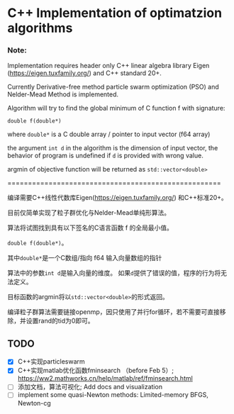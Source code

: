 # C++ Implementation of optimatzion algorithms
### Note:
Implementation requires header only C++ linear algebra library Eigen (https://eigen.tuxfamily.org/)
and C++ standard 20+.

Currently Derivative-free method particle swarm optimization (PSO) and Nelder-Mead Method is implemented.

Algorithm will try to find the global minimum of C function f with signature:

`double f(double*)`

where `double*` is a C double array / pointer to input vector (f64 array)

the argument `int d` in the algorithm is the dimension of input vector,
the behavior of program is undefined if `d` is provided with wrong value.

argmin of objective function will be returned as `std::vector<double>`

====================================================

编译需要C++线性代数库Eigen(https://eigen.tuxfamily.org/)
和C++标准20+。

目前仅简单实现了粒子群优化与Nelder-Mead单纯形算法。

算法将试图找到具有以下签名的C语言函数 f 的全局最小值。

`double f(double*)`。

其中`double*`是一个C数组/指向 f64 输入向量数组的指针

算法中的参数`int d`是输入向量的维度。
如果`d`提供了错误的值，程序的行为将无法定义。

目标函数的argmin将以`std::vector<double>`的形式返回。

编译粒子群算法需要链接openmp，因只使用了并行for循环，若不需要可直接移除，并设置rand的tid为0即可。

## TODO
- [X] C++实现particleswarm
- [X] C++实现matlab优化函数fminsearch （before Feb 5）; https://ww2.mathworks.cn/help/matlab/ref/fminsearch.html
- [ ] 添加文档，算法可视化; Add docs and visualization
- [ ] implement some quasi-Newton methods: Limited-memory BFGS, Newton-cg
